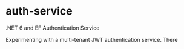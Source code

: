# auth-service
.NET 6 and EF Authentication Service

Experimenting with a multi-tenant JWT authentication service. There 